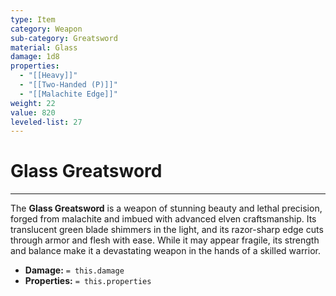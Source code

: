 ```yaml
---
type: Item
category: Weapon
sub-category: Greatsword
material: Glass
damage: 1d8
properties:
  - "[[Heavy]]"
  - "[[Two-Handed (P)]]"
  - "[[Malachite Edge]]"
weight: 22
value: 820
leveled-list: 27
---
```

# Glass Greatsword
---
The **Glass Greatsword** is a weapon of stunning beauty and lethal precision, forged from malachite and imbued with advanced elven craftsmanship. Its translucent green blade shimmers in the light, and its razor-sharp edge cuts through armor and flesh with ease. While it may appear fragile, its strength and balance make it a devastating weapon in the hands of a skilled warrior.

- **Damage:** `= this.damage`
- **Properties:** `= this.properties`